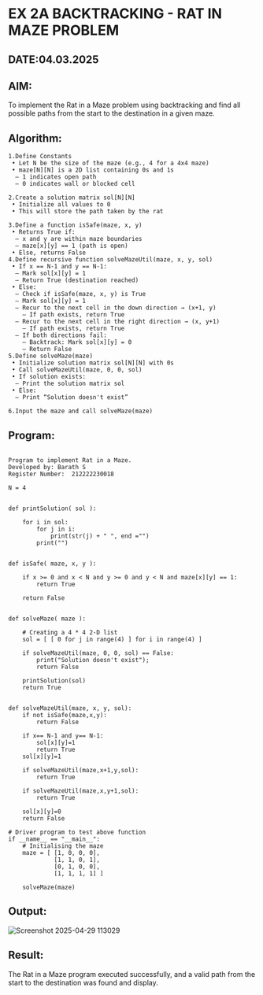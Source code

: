 # EX 2A BACKTRACKING - RAT IN MAZE PROBLEM
## DATE:04.03.2025
## AIM:
To implement the Rat in a Maze problem using backtracking and find all possible paths from the start to the destination in a given maze.

## Algorithm:
```
1.Define Constants
 • Let N be the size of the maze (e.g., 4 for a 4x4 maze)
 • maze[N][N] is a 2D list containing 0s and 1s
  – 1 indicates open path
  – 0 indicates wall or blocked cell

2.Create a solution matrix sol[N][N]
 • Initialize all values to 0
 • This will store the path taken by the rat

3.Define a function isSafe(maze, x, y)
 • Returns True if:
  – x and y are within maze boundaries
  – maze[x][y] == 1 (path is open)
 • Else, returns False
4.Define recursive function solveMazeUtil(maze, x, y, sol)
 • If x == N-1 and y == N-1:
  – Mark sol[x][y] = 1
  – Return True (destination reached)
 • Else:
  – Check if isSafe(maze, x, y) is True
  – Mark sol[x][y] = 1
  – Recur to the next cell in the down direction → (x+1, y)
    – If path exists, return True
  – Recur to the next cell in the right direction → (x, y+1)
    – If path exists, return True
  – If both directions fail:
    – Backtrack: Mark sol[x][y] = 0
    – Return False
5.Define solveMaze(maze)
 • Initialize solution matrix sol[N][N] with 0s
 • Call solveMazeUtil(maze, 0, 0, sol)
 • If solution exists:
  – Print the solution matrix sol
 • Else:
  – Print “Solution doesn't exist”

6.Input the maze and call solveMaze(maze)
``` 

## Program:
```

Program to implement Rat in a Maze.
Developed by: Barath S
Register Number:  212222230018

N = 4
 

def printSolution( sol ):
     
    for i in sol:
        for j in i:
            print(str(j) + " ", end ="")
        print("")
 

def isSafe( maze, x, y ):
     
    if x >= 0 and x < N and y >= 0 and y < N and maze[x][y] == 1:
        return True
     
    return False
 

def solveMaze( maze ):
     
    # Creating a 4 * 4 2-D list
    sol = [ [ 0 for j in range(4) ] for i in range(4) ]
     
    if solveMazeUtil(maze, 0, 0, sol) == False:
        print("Solution doesn't exist");
        return False
     
    printSolution(sol)
    return True
     

def solveMazeUtil(maze, x, y, sol):
    if not isSafe(maze,x,y):
        return False
        
    if x== N-1 and y== N-1:
        sol[x][y]=1
        return True
    sol[x][y]=1
    
    if solveMazeUtil(maze,x+1,y,sol):
        return True
        
    if solveMazeUtil(maze,x,y+1,sol):
        return True
        
    sol[x][y]=0
    return False
     
# Driver program to test above function
if __name__ == "__main__":
    # Initialising the maze
    maze = [ [1, 0, 0, 0],
             [1, 1, 0, 1],
             [0, 1, 0, 0],
             [1, 1, 1, 1] ]
              
    solveMaze(maze)
```

## Output:

![Screenshot 2025-04-29 113029](https://github.com/user-attachments/assets/b439db2b-f92c-4a50-92ea-6198118521e5)


## Result:
The Rat in a Maze program executed successfully, and a valid path from the start to the destination was found and display.
